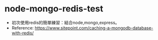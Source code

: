 # node-mongo-redis-test

* 初次使用redis的簡單練習：結合node,mongo,express。
* Reference: https://www.sitepoint.com/caching-a-mongodb-database-with-redis/
